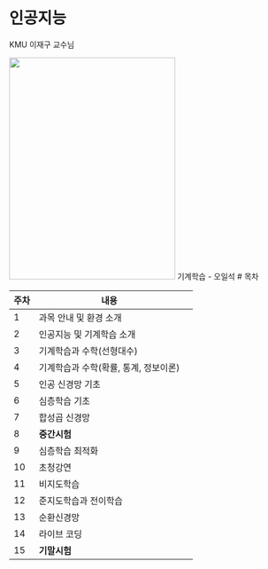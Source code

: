 # 인공지능

KMU 이재구 교수님

<img src="https://image.yes24.com/goods/57537091/XL" width="300" height="400"/>
기계학습 - 오일석
# 목차



| 주차   | 내용                     |      |
| ---- | ---------------------- | ---- |
| 1    | 과목 안내 및 환경 소개          |      |
| 2    | 인공지능 및 기계학습 소개         |      |
| 3    | 기계학습과 수학(선형대수)         |      |
| 4    | 기계학습과 수학(확률, 통계, 정보이론) |      |
| 5    | 인공 신경망 기초              |      |
| 6    | 심층학습 기초                |      |
| 7    | 합성곱 신경망                |      |
| 8    | __중간시험__               |      |
| 9    | 심층학습 최적화               |      |
| 10   | 초청강연                   |      |
| 11   | 비지도학습                  |      |
| 12   | 준지도학습과 전이학습            |      |
| 13   | 순환신경망                  |      |
| 14   | 라이브 코딩                 |      |
| 15   | __기말시험__               |      |

